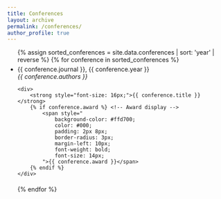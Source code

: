 ```yaml
---
title: Conferences
layout: archive
permalink: /conferences/
author_profile: true
---
```


<ul>
{% assign sorted_conferences = site.data.conferences | sort: 'year' | reverse %}
{% for conference in sorted_conferences %}
<li style="font-size: 14px; margin-bottom: 20px;"> <!-- Added bottom margin -->
   <div style="margin-top: 5px;"> <!-- Added top margin -->
        {{ conference.journal }}, {{ conference.year }}<br>
        <em style="font-size: 14px;">{{ conference.authors }}</em><br>
        <!-- <a href="{{ publication.url }}">Read more</a> -->
    </div>
    
    
    
    <div>
        <strong style="font-size: 16px;">{{ conference.title }}</strong>
        {% if conference.award %} <!-- Award display -->
            <span style="
                background-color: #ffd700; 
                color: #000; 
                padding: 2px 8px; 
                border-radius: 3px; 
                margin-left: 10px; 
                font-weight: bold;
                font-size: 14px;
            ">{{ conference.award }}</span>
        {% endif %}
    </div>
    
</li>
{% endfor %}
</ul>
